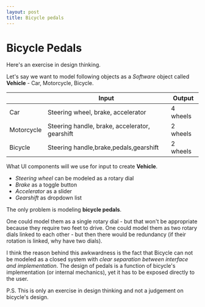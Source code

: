 ```yaml
---
layout: post
title: Bicycle pedals
---
```


Bicycle Pedals
===

Here's an exercise in design thinking.

Let's say we want to model following objects as a *Software* object called **Vehicle** - Car, Motorcycle, Bicycle.

| | Input | Output |
|-|-------|--------|
|Car|Steering wheel, brake, accelerator|4 wheels|
|Motorcycle|Steering handle, brake, accelerator, gearshift|2 wheels|
|Bicycle|Steering handle,brake,pedals,gearshift|2 wheels|


What UI components will we use for input to create **Vehicle**.

* *Steering wheel* can be modeled as a rotary dial
* *Brake* as a toggle button
* *Accelerator* as a slider
* *Gearshift* as dropdown list

The only problem is modeling **bicycle pedals**.

One could model them as a single rotary dial - but that won't be appropriate because they require two feet to drive. One could model them as two rotary dials linked to each other - but then there would be redundancy (if their rotation is linked, why have two dials).

I think the reason behind this awkwardness is the fact that Bicycle can not be modeled as a closed system with *clear separation between interface and implementation*. The design of pedals is a function of bicycle's implementation (or internal mechanics), yet it has to be exposed directly to the user.

P.S. This is only an exercise in design thinking and not a judgement on bicycle's design.
